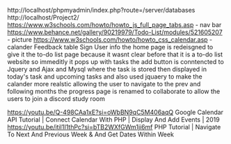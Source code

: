 http://localhost/phpmyadmin/index.php?route=/server/databases
http://localhost/Project2/
https://www.w3schools.com/howto/howto_js_full_page_tabs.asp - nav bar 
https://www.behance.net/gallery/90219979/Todo-List/modules/521605207 - picture 
https://www.w3schools.com/howto/howto_css_calendar.asp - calander
Feedback table
Sign User info
the home page is redeisgned to give it the to-do list page because it wasnt clear before that it is a to-do list website so immeditly it pops up with tasks 
the add button is conntencted to Jquery and Ajax and Mysql where the task is stored then displayed in today's task and upcoming tasks 
and also used jquaery to make the calander more realstic allowing the user to navigate to the prev and following months
the progress page is renamed to collaborate to allow the users to join a discord study room 


https://youtu.be/Q-498CAa1xE?si=oWbBN9qC5M406aqQ Google Calendar API Tutorial | Connect Calendar With PHP | Display And Add Events | 2019
https://youtu.be/itil1I1thPc?si=bTB2WXfGWm1ji6mf PHP Tutorial | Navigate To Next And Previous Week & And Get Dates Within Week
